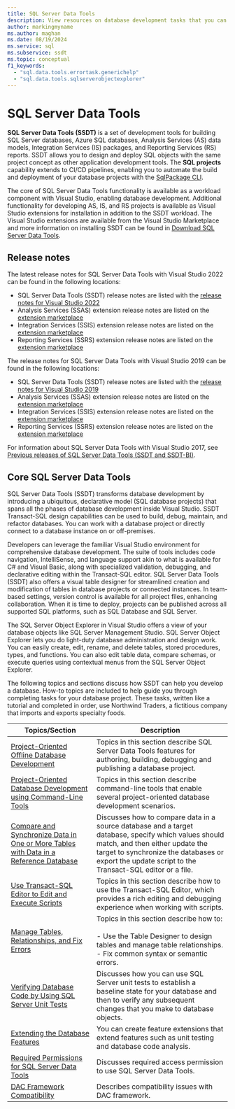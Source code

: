 ```yaml
---
title: SQL Server Data Tools
description: View resources on database development tasks that you can accomplish with SQL Server Data Tools, such as designing tables and creating feature extensions.
author: markingmyname
ms.author: maghan
ms.date: 08/19/2024
ms.service: sql
ms.subservice: ssdt
ms.topic: conceptual
f1_keywords:
  - "sql.data.tools.errortask.generichelp"
  - "sql.data.tools.sqlserverobjectexplorer"
---
```


# SQL Server Data Tools

**SQL Server Data Tools (SSDT)** is a set of development tools for building SQL Server databases, Azure SQL databases, Analysis Services (AS) data models, Integration Services (IS) packages, and Reporting Services (RS) reports. SSDT allows you to design and deploy SQL objects with the same project concept as other application development tools. The **SQL projects** capability extends to CI/CD pipelines, enabling you to automate the build and deployment of your database projects with the [SqlPackage CLI](../tools/sqlpackage/sqlpackage.md).

The core of SQL Server Data Tools functionality is available as a workload component with Visual Studio, enabling database development. Additional functionality for developing AS, IS, and RS projects is available as Visual Studio extensions for installation in addition to the SSDT workload. The Visual Studio extensions are available from the Visual Studio Marketplace and more information on installing SSDT can be found in [Download SQL Server Data Tools](download-sql-server-data-tools-ssdt.md).

## Release notes

The latest release notes for SQL Server Data Tools with Visual Studio 2022 can be found in the following locations:

- SQL Server Data Tools (SSDT) release notes are listed with the [release notes for Visual Studio 2022](/visualstudio/releases/2022/release-notes)
- Analysis Services (SSAS) extension release notes are listed on the [extension marketplace](https://marketplace.visualstudio.com/items?itemName=ProBITools.MicrosoftAnalysisServicesModelingProjects2022)
- Integration Services (SSIS) extension release notes are listed on the [extension marketplace](https://marketplace.visualstudio.com/items?itemName=SSIS.MicrosoftDataToolsIntegrationServices)
- Reporting Services (SSRS) extension release notes are listed on the [extension marketplace](https://marketplace.visualstudio.com/items?itemName=ProBITools.MicrosoftReportProjectsforVisualStudio2022)

The release notes for SQL Server Data Tools with Visual Studio 2019 can be found in the following locations:

- SQL Server Data Tools (SSDT) release notes are listed with the [release notes for Visual Studio 2019](/visualstudio/releases/2019/release-notes)
- Analysis Services (SSAS) extension release notes are listed on the [extension marketplace](https://marketplace.visualstudio.com/items?itemName=ProBITools.MicrosoftAnalysisServicesModelingProjects)
- Integration Services (SSIS) extension release notes are listed on the [extension marketplace](https://marketplace.visualstudio.com/items?itemName=SSIS.SqlServerIntegrationServicesProjects)
- Reporting Services (SSRS) extension release notes are listed on the [extension marketplace](https://marketplace.visualstudio.com/items?itemName=ProBITools.MicrosoftReportProjectsforVisualStudio)

For information about SQL Server Data Tools with Visual Studio 2017, see [Previous releases of SQL Server Data Tools (SSDT and SSDT-BI)](previous-releases-of-sql-server-data-tools-ssdt-and-ssdt-bi.md).

## Core SQL Server Data Tools

SQL Server Data Tools (SSDT) transforms database development by introducing a ubiquitous, declarative model (SQL database projects) that spans all the phases of database development inside Visual Studio. SSDT Transact-SQL design capabilities can be used to build, debug, maintain, and refactor databases. You can work with a database project or directly connect to a database instance on or off-premises.

Developers can leverage the familiar Visual Studio environment for comprehensive database development. The suite of tools includes code navigation, IntelliSense, and language support akin to what is available for C# and Visual Basic, along with specialized validation, debugging, and declarative editing within the Transact-SQL editor. SQL Server Data Tools (SSDT) also offers a visual table designer for streamlined creation and modification of tables in database projects or connected instances. In team-based settings, version control is available for all project files, enhancing collaboration. When it is time to deploy, projects can be published across all supported SQL platforms, such as SQL Database and SQL Server.

The SQL Server Object Explorer in Visual Studio offers a view of your database objects like SQL Server Management Studio. SQL Server Object Explorer lets you do light-duty database administration and design work. You can easily create, edit, rename, and delete tables, stored procedures, types, and functions. You can also edit table data, compare schemas, or execute queries using contextual menus from the SQL Server Object Explorer.

The following topics and sections discuss how SSDT can help you develop a database. How-to topics are included to help guide you through completing tasks for your database project. These tasks, written like a tutorial and completed in order, use Northwind Traders, a fictitious company that imports and exports specialty foods.

| Topics/Section | Description |
| --- | --- |
| [Project-Oriented Offline Database Development](../ssdt/project-oriented-offline-database-development.md) | Topics in this section describe SQL Server Data Tools features for authoring, building, debugging and publishing a database project. |
| [Project-Oriented Database Development using Command-Line Tools](../ssdt/project-oriented-database-development-using-command-line-tools.md) | Topics in this section describe command-line tools that enable several project-oriented database development scenarios. |
| [Compare and Synchronize Data in One or More Tables with Data in a Reference Database](../ssdt/compare-and-synchronize-data-in-tables-with-data-in-reference-database.md) | Discusses how to compare data in a source database and a target database, specify which values should match, and then either update the target to synchronize the databases or export the update script to the Transact-SQL editor or a file. |
| [Use Transact-SQL Editor to Edit and Execute Scripts](../ssdt/use-transact-sql-editor-to-edit-and-execute-scripts.md) | Topics in this section describe how to use the Transact-SQL Editor, which provides a rich editing and debugging experience when working with scripts. |
| [Manage Tables, Relationships, and Fix Errors](../ssdt/manage-tables-relationships-and-fix-errors.md) | Topics in this section describe how to:<br /><br />- Use the Table Designer to design tables and manage table relationships.<br />- Fix common syntax or semantic errors. |
| [Verifying Database Code by Using SQL Server Unit Tests](../ssdt/verifying-database-code-by-using-sql-server-unit-tests.md) | Discusses how you can use SQL Server unit tests to establish a baseline state for your database and then to verify any subsequent changes that you make to database objects. |
| [Extending the Database Features](../ssdt/extending-the-database-features.md) | You can create feature extensions that extend features such as unit testing and database code analysis. |
| [Required Permissions for SQL Server Data Tools](../ssdt/required-permissions-for-sql-server-data-tools.md) | Discusses required access permission to use SQL Server Data Tools. |
| [DAC Framework Compatibility](../ssdt/dac-framework-compatibility.md) | Describes compatibility issues with DAC framework. |
